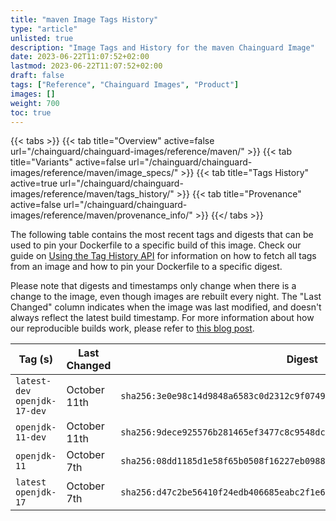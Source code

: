 ```yaml
---
title: "maven Image Tags History"
type: "article"
unlisted: true
description: "Image Tags and History for the maven Chainguard Image"
date: 2023-06-22T11:07:52+02:00
lastmod: 2023-06-22T11:07:52+02:00
draft: false
tags: ["Reference", "Chainguard Images", "Product"]
images: []
weight: 700
toc: true
---
```


{{< tabs >}}
{{< tab title="Overview" active=false url="/chainguard/chainguard-images/reference/maven/" >}}
{{< tab title="Variants" active=false url="/chainguard/chainguard-images/reference/maven/image_specs/" >}}
{{< tab title="Tags History" active=true url="/chainguard/chainguard-images/reference/maven/tags_history/" >}}
{{< tab title="Provenance" active=false url="/chainguard/chainguard-images/reference/maven/provenance_info/" >}}
{{</ tabs >}}

The following table contains the most recent tags and digests that can be used to pin your Dockerfile to a specific build of this image. Check our guide on [Using the Tag History API](/chainguard/chainguard-images/using-the-tag-history-api/) for information on how to fetch all tags from an image and how to pin your Dockerfile to a specific digest.

Please note that digests and timestamps only change when there is a change to the image, even though images are rebuilt every night. The "Last Changed" column indicates when the image was last modified, and doesn't always reflect the latest build timestamp. For more information about how our reproducible builds work, please refer to [this blog post](https://www.chainguard.dev/unchained/reproducing-chainguards-reproducible-image-builds).

| Tag (s)                        | Last Changed | Digest                                                                    |
|--------------------------------|--------------|---------------------------------------------------------------------------|
|  `latest-dev` `openjdk-17-dev` | October 11th | `sha256:3e0e98c14d9848a6583c0d2312c9f07490222a2d26604c2a04ade788d07e936e` |
|  `openjdk-11-dev`              | October 11th | `sha256:9dece925576b281465ef3477c8c9548dc0445468feeaa4df73dbb73d7606b889` |
|  `openjdk-11`                  | October 7th  | `sha256:08dd1185d1e58f65b0508f16227eb09884b3771d9c33d90c2cdd5dda6da48884` |
|  `latest` `openjdk-17`         | October 7th  | `sha256:d47c2be56410f24edb406685eabc2f1e675443cd0994c0770de69a930b42f445` |

